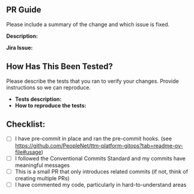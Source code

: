 ## PR Guide

Please include a summary of the change and which issue is fixed. 

**Description:**

**Jira Issue:**

## How Has This Been Tested?

Please describe the tests that you ran to verify your changes. Provide instructions so we can reproduce.

- **Tests description:**
- **How to reproduce the tests:**

## Checklist:

- [ ] I have pre-commit in place and ran the pre-commit hooks. (see https://github.com/PeopleNet/ttm-platform-gitops?tab=readme-ov-file#usage)
- [ ] I followed the Conventional Commits Standard and my commits have meaningful messages
- [ ] This is a small PR that only introduces related commits (if not, think of creating multiple PRs)
- [ ] I have commented my code, particularly in hard-to-understand areas